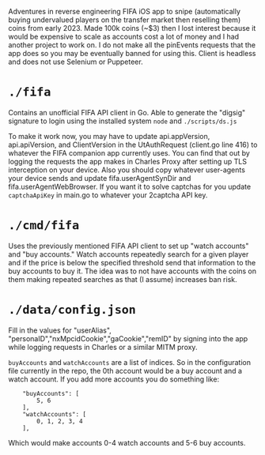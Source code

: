 Adventures in reverse engineering FIFA iOS app to snipe (automatically buying undervalued players on the transfer market then reselling them) coins from early 2023.  Made 100k coins (~$3) then I lost interest because it would be expensive to scale as accounts cost a lot of money and I had another project to work on.  I do not make all the pinEvents requests that the app does so you may be eventually banned for using this.  Client is headless and does not use Selenium or Puppeteer.

# `./fifa`

Contains an unofficial FIFA API client in Go.  Able to generate the "digsig" signature to login using the installed system `node` and `./scripts/ds.js`

To make it work now, you may have to update api.appVersion,  api.apiVersion, and ClientVersion in the UtAuthRequest (client.go line 416) to whatever the FIFA companion app currently uses.  You can find that out by logging the requests the app makes in Charles Proxy after setting up TLS interception on your device.  Also you should copy whatever user-agents your device sends and update fifa.userAgentSynDir and fifa.userAgentWebBrowser.  If you want it to solve captchas for you update `captchaApiKey` in main.go to whatever your 2captcha API key.

# `./cmd/fifa`

Uses the previously mentioned FIFA API client to set up "watch accounts" and "buy accounts."  Watch accounts repeatedly search for a given player and if the price is below the specified threshold send that information to the buy accounts to buy it.  The idea was to not have accounts with the coins on them making repeated searches as that (I assume) increases ban risk.

# `./data/config.json`
Fill in the values for "userAlias", "personaID","nxMpcidCookie","gaCookie","remID" by signing into the app while logging requests in Charles or a similar MITM proxy.

`buyAccounts` and `watchAccounts` are a list of indices.  So in the configuration file currently in the repo, the 0th account would be a buy account and a watch account.  If you add more accounts you do something like:

```
    "buyAccounts": [
        5, 6
    ],
    "watchAccounts": [
        0, 1, 2, 3, 4
    ],
```

Which would make accounts 0-4 watch accounts and 5-6 buy accounts.
